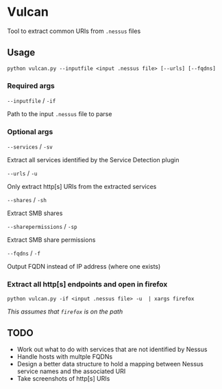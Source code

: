 # Vulcan
Tool to extract common URIs from `.nessus` files

## Usage
`python vulcan.py --inputfile <input .nessus file> [--urls] [--fqdns]` 

### Required args
`--inputfile` / `-if`

Path to the input `.nessus` file to parse

### Optional args
`--services` / `-sv`

Extract all services identified by the Service Detection plugin

`--urls` / `-u`

Only extract http[s] URIs from the extracted services

`--shares` / `-sh`

Extract SMB shares

`--sharepermissions` / `-sp`

Extract SMB share permissions 

`--fqdns` / `-f`

Output FQDN instead of IP address (where one exists)

### Extract all http[s] endpoints and open in firefox
`python vulcan.py -if <input .nessus file> -u  | xargs firefox`

*This assumes that `firefox` is on the path*

## TODO
* Work out what to do with services that are not identified by Nessus
* Handle hosts with multple FQDNs
* Design a better data structure to hold a mapping between Nessus service names and the associated URI
* Take screenshots of http[s] URIs
